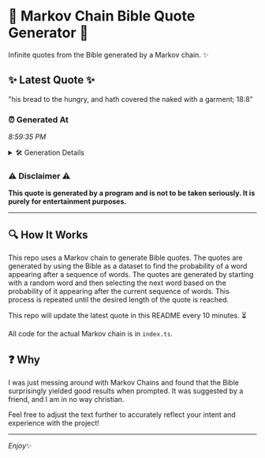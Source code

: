 # 📖 Markov Chain Bible Quote Generator 📖

Infinite quotes from the Bible generated by a Markov chain. ✨

## ✨ Latest Quote ✨
"his bread to the hungry, and hath covered the naked with a garment; 18:8"

### ⏰ Generated At
*8:59:35 PM*

<details>
    <summary>🛠️ Generation Details</summary>
    <p>
        <strong>🌱 Seed:</strong> his<br>
        <strong>🔄 Iterations:</strong> 13<br>
        <strong>📜 Context History:</strong><br>[ his ]: bread<br>[ his, bread ]: to<br>[ his, bread, to ]: the<br>[ his, bread, to, the ]: hungry,<br>[ his, bread, to, the, hungry, ]: and<br>[ his, bread, to, the, hungry,, and ]: hath<br>[ bread, to, the, hungry,, and, hath ]: covered<br>[ to, the, hungry,, and, hath, covered ]: the<br>[ the, hungry,, and, hath, covered, the ]: naked<br>[ hungry,, and, hath, covered, the, naked ]: with<br>[ and, hath, covered, the, naked, with ]: a<br>[ hath, covered, the, naked, with, a ]: garment;<br>[ covered, the, naked, with, a, garment; ]: 18:8<br>
    </p>
</details>

### ⚠️ Disclaimer ⚠️
**This quote is generated by a program and is not to be taken seriously. It is purely for entertainment purposes.**

---

## 🔍 How It Works

This repo uses a Markov chain to generate Bible quotes. The quotes are generated by using the Bible as a dataset to find the probability of a word appearing after a sequence of words. The quotes are generated by starting with a random word and then selecting the next word based on the probability of it appearing after the current sequence of words. This process is repeated until the desired length of the quote is reached.

This repo will update the latest quote in this README every 10 minutes. ⏳

All code for the actual Markov chain is in `index.ts`.

## ❓ Why

I was just messing around with Markov Chains and found that the Bible surprisingly yielded good results when prompted. 
It was suggested by a friend, and I am in no way christian.

Feel free to adjust the text further to accurately reflect your intent and experience with the project!

---

*Enjoy*✨
